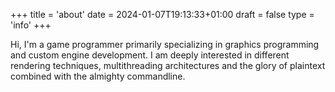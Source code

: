 +++
title = 'about'
date = 2024-01-07T19:13:33+01:00
draft = false
type = 'info'
+++

Hi, I'm a game programmer primarily specializing in graphics
programming and custom engine development. I am deeply
interested in different rendering techniques, multithreading
architectures and the glory of plaintext combined with the 
almighty commandline.